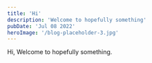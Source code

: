 ```yaml
---
title: 'Hi'
description: 'Welcome to hopefully something'
pubDate: 'Jul 08 2022'
heroImage: '/blog-placeholder-3.jpg'
---
```


Hi, Welcome to hopefully something.
